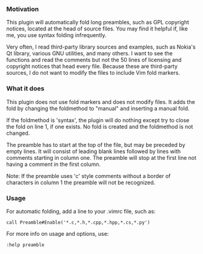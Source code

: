 ### Motivation

This plugin will automatically fold long preambles, such as GPL copyright
notices, located at the head of source files.  You may find it helpful if,
like me, you use syntax folding infrequently.

Very often, I read third-party library sources and examples, such as Nokia's
Qt library, various GNU utilities, and many others.  I want to see the
functions and read the comments but not the 50 lines of licensing and
copyright notices that head every file. Because these are third-party
sources, I do not want to modify the files to include Vim fold markers.

### What it does

This plugin does not use fold markers and does not modify files.
It adds the fold by changing the foldmethod to "manual" and inserting a
manual fold.

If the foldmethod is 'syntax', the plugin will do nothing except try to
close the fold on line 1, if one exists.  No fold is created and the
foldmethod is not changed.

The preamble has to start at the top of the file, but may be preceded by
empty lines.  It will consist of leading blank lines followed by lines
with comments starting in column one. The preamble will stop at the first line
not having a comment in the first column.

Note: If the preamble uses 'c' style comments without a border of characters
in column 1 the preamble will not be recognized.

### Usage

For automatic folding, add a line to your .vimrc file, such as:

```vim
call Preamble#Enable('*.c,*.h,*.cpp,*.hpp,*.cs,*.py')
```

For more info on usage and options, use:

```vim
:help preamble
```

